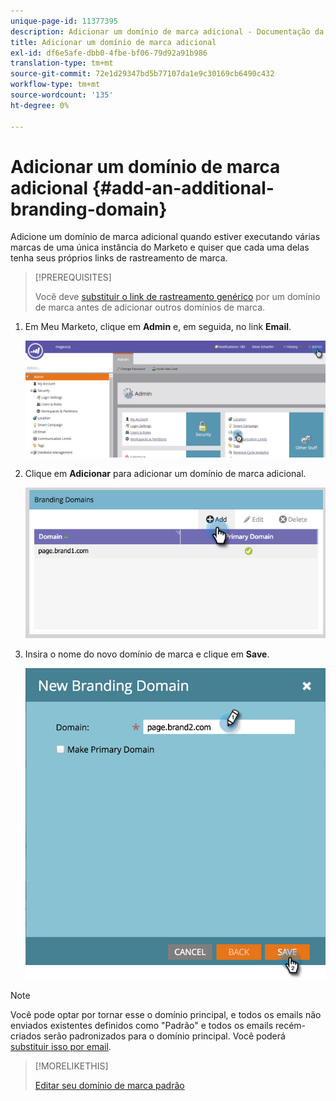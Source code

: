 ```yaml
---
unique-page-id: 11377395
description: Adicionar um domínio de marca adicional - Documentação da Marketo - Documentação do produto
title: Adicionar um domínio de marca adicional
exl-id: df6e5afe-dbb0-4fbe-bf06-79d92a91b986
translation-type: tm+mt
source-git-commit: 72e1d29347bd5b77107da1e9c30169cb6490c432
workflow-type: tm+mt
source-wordcount: '135'
ht-degree: 0%

---
```


# Adicionar um domínio de marca adicional {#add-an-additional-branding-domain}

Adicione um domínio de marca adicional quando estiver executando várias marcas de uma única instância do Marketo e quiser que cada uma delas tenha seus próprios links de rastreamento de marca.

>[!PREREQUISITES]
>
>Você deve [substituir o link de rastreamento genérico](/help/marketo/product-docs/administration/email-setup/add-multiple-branding-domains/edit-your-default-branding-domain.md) por um domínio de marca antes de adicionar outros domínios de marca.

1. Em Meu Marketo, clique em **Admin** e, em seguida, no link **Email**.

   ![](assets/image2016-6-29-16-3a42-3a20.png)

1. Clique em **Adicionar** para adicionar um domínio de marca adicional.

   ![](assets/two.png)

1. Insira o nome do novo domínio de marca e clique em **Save**.

   ![](assets/three.png)

>[!NOTE]
>
>Você pode optar por tornar esse o domínio principal, e todos os emails não enviados existentes definidos como &quot;Padrão&quot; e todos os emails recém-criados serão padronizados para o domínio principal. Você poderá [substituir isso por email](/help/marketo/product-docs/administration/email-setup/add-multiple-branding-domains/overwrite-primary-domain-for-emails.md).

>[!MORELIKETHIS]
>
>[Editar seu domínio de marca padrão](/help/marketo/product-docs/administration/email-setup/add-multiple-branding-domains/edit-your-default-branding-domain.md)
